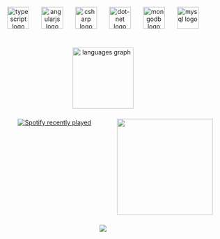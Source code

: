 <br clear="both">

<div align="center">
  <img src="https://cdn.jsdelivr.net/gh/devicons/devicon/icons/typescript/typescript-original.svg" height="50" alt="typescript logo"  />
  <img width="20" />
  <img src="https://cdn.simpleicons.org/angular/DD0031" height="50" alt="angularjs logo"  />
  <img width="20" />
  <img src="https://cdn.jsdelivr.net/gh/devicons/devicon/icons/csharp/csharp-original.svg" height="50" alt="csharp logo"  />
  <img width="20" />
  <img src="https://skillicons.dev/icons?i=dotnet" height="50" alt="dot-net logo"  />
  <img width="20" />
  <img src="https://skillicons.dev/icons?i=mongodb" height="50" alt="mongodb logo"  />
  <img width="20" />
  <img src="https://skillicons.dev/icons?i=mysql" height="50" alt="mysql logo"  />
</div>

###

<br clear="both">

<div align="center">
  <img src="https://github-readme-stats.vercel.app/api/top-langs?username=luunaacyy&locale=en&hide_title=false&layout=compact&card_width=320&langs_count=5&theme=github_dark&hide_border=true" height="140" alt="languages graph"  />
</div>

###

<img align="right" height="220" src="https://i.pinimg.com/originals/57/6b/71/576b717df6d2e658834ee2243cf03fef.gif"  />

###

<div align="center">
  <a href="https://open.spotify.com/user/rpagzy42q8lg5c6txq4jhl7fb">
    <img src="https://spotify-recently-played-readme.vercel.app/api?user=rpagzy42q8lg5c6txq4jhl7fb&count=3" alt="Spotify recently played"  />
  </a>
</div>

###

<br clear="both">

<div align="center">
</div>

###

<div align="center">
  <img src="https://visitor-badge.laobi.icu/badge?page_id=luunaacyy.luunaacyy&left_color=black&right_color=darkgreen&left_text=Profile%20Views"  />
</div>

###
